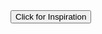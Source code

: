<script src="test.js">
</script>


 <div>
 <iframe src="silence.mp3" allow="autoplay" id="audio" style="display: none"></iframe>
 <audio id="player" autoplay loop>
    <source src="/Happy Whistling Ukulele.mp3" type="audio/mp3">
  </audio>
 <div id="quotesButton" display="block">
            <div class="buttonCenter">
                <input type="button" onclick="displayQuotes()" class="button" value="Click for Inspiration">
            </div>
 </div>
 <div id="quotesDiv" display="block">
            <p id="quote"></p>
            <p id="author"></p>
 </div>
 </div>


       

